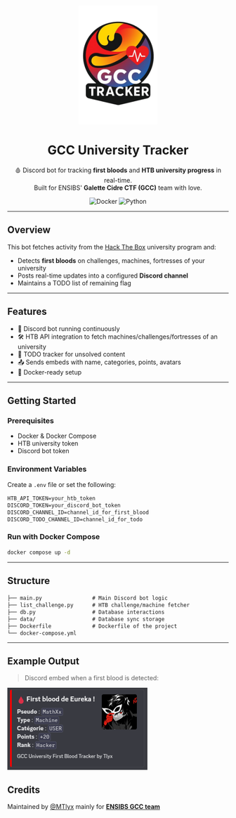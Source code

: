 <p align="center">
  <img src="assets/GCC-Tracker.png" alt="GCC Tracker Logo" width="180"/>
</p>

<h1 align="center">GCC University Tracker</h1>

<p align="center">
  🩸 Discord bot for tracking <strong>first bloods</strong> and <strong>HTB university progress</strong> in real-time.<br>
  Built for ENSIBS' <strong>Galette Cidre CTF (GCC)</strong> team with love.
</p>

<p align="center">
  <img alt="Docker" src="https://img.shields.io/badge/docker-ready-blue?style=flat-square"/>
  <img alt="Python" src="https://img.shields.io/badge/python-3.9-blue.svg?style=flat-square"/>
</p>

---

## Overview

This bot fetches activity from the [Hack The Box](https://hackthebox.com) university program and:

- Detects **first bloods** on challenges, machines, fortresses of your university
- Posts real-time updates into a configured **Discord channel**
- Maintains a TODO list of remaining flag

---

## Features

- 🔁 Discord bot running continuously
- 🛠  HTB API integration to fetch machines/challenges/fortresses of an university
- 🔗 TODO tracker for unsolved content
- 📤 Sends embeds with name, categories, points, avatars
- 🐳 Docker-ready setup

---

## Getting Started

### Prerequisites

- Docker & Docker Compose
- HTB university token
- Discord bot token

### Environment Variables

Create a `.env` file or set the following:

```env
HTB_API_TOKEN=your_htb_token
DISCORD_TOKEN=your_discord_bot_token
DISCORD_CHANNEL_ID=channel_id_for_first_blood
DISCORD_TODO_CHANNEL_ID=channel_id_for_todo
```

### Run with Docker Compose

```bash
docker compose up -d
```

---

## Structure

```
├── main.py                # Main Discord bot logic
├── list_challenge.py      # HTB challenge/machine fetcher
├── db.py                  # Database interactions
├── data/                  # Database sync storage
├── Dockerfile             # Dockerfile of the project
└── docker-compose.yml
```

---

## Example Output

> Discord embed when a first blood is detected:

![](assets/First-blood.png)

## Credits

Maintained by [@MTlyx](https://github.com/MTlyx) mainly for **[ENSIBS GCC team](https://app.hackthebox.com/universities/overview/518)**
